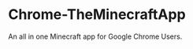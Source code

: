 Chrome-TheMinecraftApp
======================

An all in one Minecraft app for Google Chrome Users.
